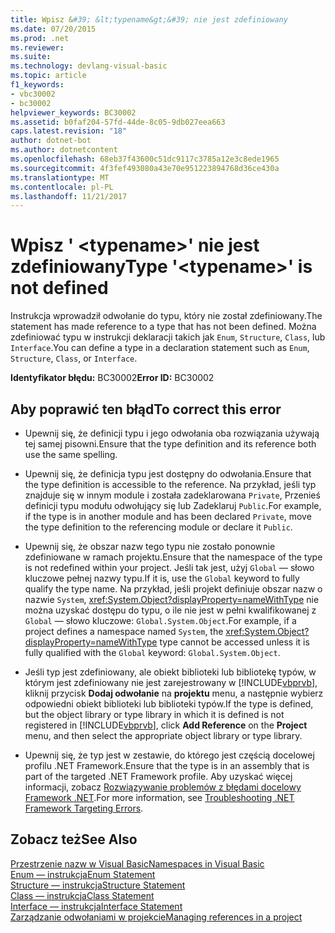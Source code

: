 ```yaml
---
title: Wpisz &#39; &lt;typename&gt;&#39; nie jest zdefiniowany
ms.date: 07/20/2015
ms.prod: .net
ms.reviewer: 
ms.suite: 
ms.technology: devlang-visual-basic
ms.topic: article
f1_keywords:
- vbc30002
- bc30002
helpviewer_keywords: BC30002
ms.assetid: b0faf204-57fd-44de-8c05-9db027eea663
caps.latest.revision: "18"
author: dotnet-bot
ms.author: dotnetcontent
ms.openlocfilehash: 68eb37f43600c51dc9117c3785a12e3c8ede1965
ms.sourcegitcommit: 4f3fef493080a43e70e951223894768d36ce430a
ms.translationtype: MT
ms.contentlocale: pl-PL
ms.lasthandoff: 11/21/2017
---
```

# <a name="type-39lttypenamegt39-is-not-defined"></a><span data-ttu-id="8befe-102">Wpisz &#39; &lt;typename&gt;&#39; nie jest zdefiniowany</span><span class="sxs-lookup"><span data-stu-id="8befe-102">Type &#39;&lt;typename&gt;&#39; is not defined</span></span>
<span data-ttu-id="8befe-103">Instrukcja wprowadził odwołanie do typu, który nie został zdefiniowany.</span><span class="sxs-lookup"><span data-stu-id="8befe-103">The statement has made reference to a type that has not been defined.</span></span> <span data-ttu-id="8befe-104">Można zdefiniować typu w instrukcji deklaracji takich jak `Enum`, `Structure`, `Class`, lub `Interface`.</span><span class="sxs-lookup"><span data-stu-id="8befe-104">You can define a type in a declaration statement such as `Enum`, `Structure`, `Class`, or `Interface`.</span></span>  
  
 <span data-ttu-id="8befe-105">**Identyfikator błędu:** BC30002</span><span class="sxs-lookup"><span data-stu-id="8befe-105">**Error ID:** BC30002</span></span>  
  
## <a name="to-correct-this-error"></a><span data-ttu-id="8befe-106">Aby poprawić ten błąd</span><span class="sxs-lookup"><span data-stu-id="8befe-106">To correct this error</span></span>  
  
-   <span data-ttu-id="8befe-107">Upewnij się, że definicji typu i jego odwołania oba rozwiązania używają tej samej pisowni.</span><span class="sxs-lookup"><span data-stu-id="8befe-107">Ensure that the type definition and its reference both use the same spelling.</span></span>  
  
-   <span data-ttu-id="8befe-108">Upewnij się, że definicja typu jest dostępny do odwołania.</span><span class="sxs-lookup"><span data-stu-id="8befe-108">Ensure that the type definition is accessible to the reference.</span></span> <span data-ttu-id="8befe-109">Na przykład, jeśli typ znajduje się w innym module i została zadeklarowana `Private`, Przenieś definicji typu modułu odwołujący się lub Zadeklaruj `Public`.</span><span class="sxs-lookup"><span data-stu-id="8befe-109">For example, if the type is in another module and has been declared `Private`, move the type definition to the referencing module or declare it `Public`.</span></span>  
  
-   <span data-ttu-id="8befe-110">Upewnij się, że obszar nazw tego typu nie zostało ponownie zdefiniowane w ramach projektu.</span><span class="sxs-lookup"><span data-stu-id="8befe-110">Ensure that the namespace of the type is not redefined within your project.</span></span> <span data-ttu-id="8befe-111">Jeśli tak jest, użyj `Global` — słowo kluczowe pełnej nazwy typu.</span><span class="sxs-lookup"><span data-stu-id="8befe-111">If it is, use the `Global` keyword to fully qualify the type name.</span></span> <span data-ttu-id="8befe-112">Na przykład, jeśli projekt definiuje obszar nazw o nazwie `System`, <xref:System.Object?displayProperty=nameWithType> nie można uzyskać dostępu do typu, o ile nie jest w pełni kwalifikowanej z `Global` — słowo kluczowe: `Global.System.Object`.</span><span class="sxs-lookup"><span data-stu-id="8befe-112">For example, if a project defines a namespace named `System`, the <xref:System.Object?displayProperty=nameWithType> type cannot be accessed unless it is fully qualified with the `Global` keyword: `Global.System.Object`.</span></span>  
  
-   <span data-ttu-id="8befe-113">Jeśli typ jest zdefiniowany, ale obiekt biblioteki lub bibliotekę typów, w którym jest zdefiniowany nie jest zarejestrowany w [!INCLUDE[vbprvb](~/includes/vbprvb-md.md)], kliknij przycisk **Dodaj odwołanie** na **projektu** menu, a następnie wybierz odpowiedni obiekt biblioteki lub biblioteki typów.</span><span class="sxs-lookup"><span data-stu-id="8befe-113">If the type is defined, but the object library or type library in which it is defined is not registered in [!INCLUDE[vbprvb](~/includes/vbprvb-md.md)], click **Add Reference** on the **Project** menu, and then select the appropriate object library or type library.</span></span>  
  
-   <span data-ttu-id="8befe-114">Upewnij się, że typ jest w zestawie, do którego jest częścią docelowej profilu .NET Framework.</span><span class="sxs-lookup"><span data-stu-id="8befe-114">Ensure that the type is in an assembly that is part of the targeted .NET Framework profile.</span></span> <span data-ttu-id="8befe-115">Aby uzyskać więcej informacji, zobacz [Rozwiązywanie problemów z błędami docelowy Framework .NET](/visualstudio/msbuild/troubleshooting-dotnet-framework-targeting-errors).</span><span class="sxs-lookup"><span data-stu-id="8befe-115">For more information, see [Troubleshooting .NET Framework Targeting Errors](/visualstudio/msbuild/troubleshooting-dotnet-framework-targeting-errors).</span></span>  
  
## <a name="see-also"></a><span data-ttu-id="8befe-116">Zobacz też</span><span class="sxs-lookup"><span data-stu-id="8befe-116">See Also</span></span>  
 [<span data-ttu-id="8befe-117">Przestrzenie nazw w Visual Basic</span><span class="sxs-lookup"><span data-stu-id="8befe-117">Namespaces in Visual Basic</span></span>](../../../visual-basic/programming-guide/program-structure/namespaces.md)  
 [<span data-ttu-id="8befe-118">Enum — instrukcja</span><span class="sxs-lookup"><span data-stu-id="8befe-118">Enum Statement</span></span>](../../../visual-basic/language-reference/statements/enum-statement.md)  
 [<span data-ttu-id="8befe-119">Structure — instrukcja</span><span class="sxs-lookup"><span data-stu-id="8befe-119">Structure Statement</span></span>](../../../visual-basic/language-reference/statements/structure-statement.md)  
 [<span data-ttu-id="8befe-120">Class — instrukcja</span><span class="sxs-lookup"><span data-stu-id="8befe-120">Class Statement</span></span>](../../../visual-basic/language-reference/statements/class-statement.md)  
 [<span data-ttu-id="8befe-121">Interface — instrukcja</span><span class="sxs-lookup"><span data-stu-id="8befe-121">Interface Statement</span></span>](../../../visual-basic/language-reference/statements/interface-statement.md)  
 [<span data-ttu-id="8befe-122">Zarządzanie odwołaniami w projekcie</span><span class="sxs-lookup"><span data-stu-id="8befe-122">Managing references in a project</span></span>](/visualstudio/ide/managing-references-in-a-project)
